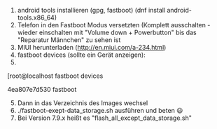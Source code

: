 1. android tools installieren (gpg, fastboot) (dnf install android-tools.x86_64)
2. Telefon in den Fastboot Modus versetzten (Komplett ausschalten - wieder einschalten mit "Volume down + Powerbutton" bis das "Reparatur Männchen" zu sehen ist
3. MIUI herunterladen (http://en.miui.com/a-234.html)
4. fastboot devices (sollte ein Gerät anzeigen):
5. 
[root@localhost  fastboot devices

4ea807e7d530	fastboot

5.  Dann in das Verzeichnis des Images wechsel
6. ./fastboot-exept-data_storage.sh ausführen und beten 😃
7. Bei Version 7.9.x heißt es "flash_all_except_data_storage.sh" 
